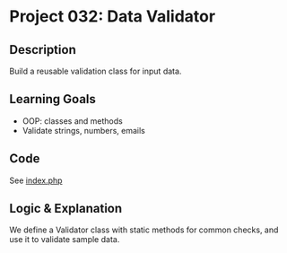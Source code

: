 # Project 032: Data Validator

## Description
Build a reusable validation class for input data.

## Learning Goals
- OOP: classes and methods
- Validate strings, numbers, emails

## Code
See [index.php](index.php)

## Logic & Explanation
We define a Validator class with static methods for common checks, and use it to validate sample data.
